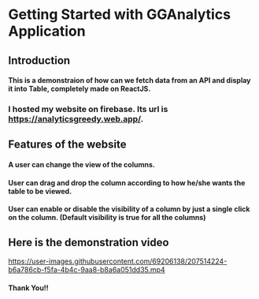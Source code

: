 # Getting Started with GGAnalytics Application

## Introduction
#### This is a demonstraion of how can we fetch data from an API and display it into Table, completely made on ReactJS.
### I hosted my website on firebase. Its url is https://analyticsgreedy.web.app/.
## Features of the website
#### A user can change the view of the columns.
#### User can drag and drop the column according to how he/she wants the table to be viewed.
#### User can enable or disable the visibility of a column by just a single click on the column. (Default visibility is true for all the columns)

## Here is the demonstration video

https://user-images.githubusercontent.com/69206138/207514224-b6a786cb-f5fa-4b4c-9aa8-b8a6a051dd35.mp4

#### Thank You!!

